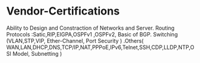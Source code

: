 # Vendor-Certifications
 Ability to Design and Constraction of Networks and Server. Routing Protocols :Satic,RIP,EIGPA,OSPFv1 ,OSPFv2, Basic of BGP. Switching (VLAN,STP,VIP, Ether-Channel, Port Security ) .Others( WAN,LAN,DHCP,DNS,TCP/IP,NAT,PPPoE,IPv6,Telnet,SSH,CDP,LLDP,NTP,OSI Model, Subnetting )
